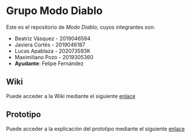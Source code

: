 # Grupo Modo Diablo

Este es el repositorio de *Modo Diablo*, cuyos integrantes son:

* Beatriz Vásquez - 2019046594
* Javiera Cortés - 2019046187
* Lucas Apablaza - 202073593K
* Maximiliano Pozo - 2019305360
* **Ayudante**: Felipe Fernández

## Wiki

Puede acceder a la Wiki mediante el siguiente [enlace](https://github.com/LucasApaCode/GRP-MODODIABLO-2024-PROYINF/wiki#modo-diablo)

## Prototipo
Puede acceder a la explicación del prototipo mediante el siguiente [enlace](https://drive.google.com/file/d/1BT_3Xa2TEcjVXb-RIsM4bcs98ynRlKmw/view?usp=sharing)
